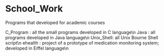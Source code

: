 # School_Work
Programs that developed for academic courses

C_Program : all the small programs developed in C language\n
Java : all programs developed in Java language\n
Unix_Shell: all Unix Bourne Shell script\n
ehealth : project of a prototype of medication monitoring system; developed in Eiffel language\n
